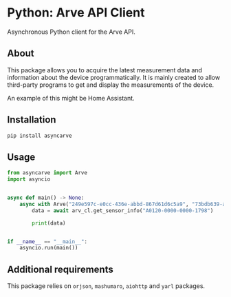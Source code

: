 # Python: Arve API Client

Asynchronous Python client for the Arve API.

## About

This package allows you to acquire the latest measurement data and information about the device programmatically.
It is mainly created to allow third-party programs to get and display the measurements of the device.

An example of this might be Home Assistant.

## Installation

```bash
pip install asyncarve
```

## Usage

```python
from asyncarve import Arve
import asyncio


async def main() -> None:
    async with Arve("249e597c-e0cc-436e-abbd-867d61d6c5a9", "73bdb639-a454-4f9e-879c-793ee39bb268") as arv_cl:
        data = await arv_cl.get_sensor_info("A0120-0000-0000-1798")

        print(data)


if __name__ == "__main__":
    asyncio.run(main())

```

## Additional requirements

This package relies on `orjson`, `mashumaro`, `aiohttp` and `yarl` packages.
